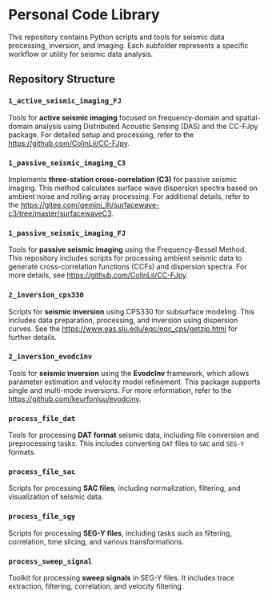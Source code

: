 # Personal Code Library

This repository contains Python scripts and tools for seismic data processing, inversion, and imaging. Each subfolder represents a specific workflow or utility for seismic data analysis.

## Repository Structure

### `1_active_seismic_imaging_FJ`
Tools for **active seismic imaging** focused on frequency-domain and spatial-domain analysis using Distributed Acoustic Sensing (DAS) and the CC-FJpy package. For detailed setup and processing, refer to the https://github.com/ColinLii/CC-FJpy.

### `1_passive_seismic_imaging_C3`
Implements **three-station cross-correlation (C3)** for passive seismic imaging. This method calculates surface wave dispersion spectra based on ambient noise and rolling array processing. For additional details, refer to the https://gitee.com/gemini_lh/surfacewave-c3/tree/master/surfacewaveC3.

### `1_passive_seismic_imaging_FJ`
Tools for **passive seismic imaging** using the Frequency-Bessel Method. This repository includes scripts for processing ambient seismic data to generate cross-correlation functions (CCFs) and dispersion spectra. For more details, see https://github.com/ColinLii/CC-FJpy.

### `2_inversion_cps330`
Scripts for **seismic inversion** using CPS330 for subsurface modeling. This includes data preparation, processing, and inversion using dispersion curves. See the https://www.eas.slu.edu/eqc/eqc_cps/getzip.html for further details.

### `2_inversion_evodcinv`
Tools for **seismic inversion** using the **EvodcInv** framework, which allows parameter estimation and velocity model refinement. This package supports single and multi-mode inversions. For more information, refer to the https://github.com/keurfonluu/evodcinv.

### `process_file_dat`
Tools for processing **DAT format** seismic data, including file conversion and preprocessing tasks. This includes converting `DAT` files to `SAC` and `SEG-Y` formats.

### `process_file_sac`
Scripts for processing **SAC files**, including normalization, filtering, and visualization of seismic data.

### `process_file_sgy`
Scripts for processing **SEG-Y files**, including tasks such as filtering, correlation, time slicing, and various transformations.

### `process_sweep_signal`
Toolkit for processing **sweep signals** in SEG-Y files. It includes trace extraction, filtering, correlation, and velocity filtering.
